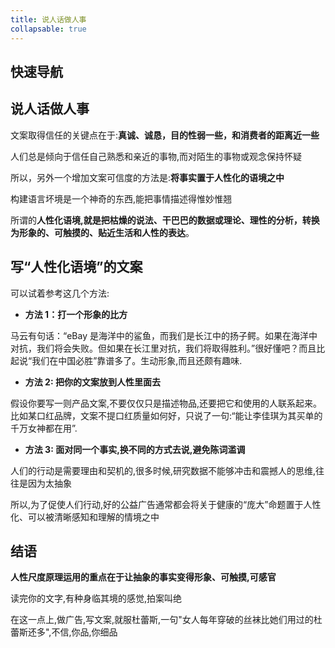 ```yaml
---
title: 说人话做人事
collapsable: true
---
```


## 快速导航

<TOC />

## 说人话做人事

文案取得信任的关键点在于:**真诚、诚恳，目的性弱一些，和消费者的距离近一些**

人们总是倾向于信任自己熟悉和亲近的事物,而对陌生的事物或观念保持怀疑

所以，另外一个增加文案可信度的方法是:**将事实置于人性化的语境之中**

构建语言坏境是一个神奇的东西,能把事情描述得惟妙惟翘

所谓的**人性化语境,就是把枯燥的说法、干巴巴的数据或理论、理性的分析，转换为形象的、可触摸的、贴近生活和人性的表达**。

## 写“人性化语境”的文案

可以试着参考这几个方法:

- **方法 1：打一个形象的比方**

马云有句话：“eBay 是海洋中的鲨鱼，而我们是长江中的扬子鳄。如果在海洋中对抗，我们将会失败。但如果在长江里对抗，我们将取得胜利。”很好懂吧？而且比起说“我们在中国必胜”靠谱多了。生动形象,而且还颇有趣味.

- **方法 2: 把你的文案放到人性里面去**

假设你要写一则产品文案,不要仅仅只是描述物品,还要把它和使用的人联系起来。比如某口红品牌，文案不提口红质量如何好，只说了一句:“能让李佳琪为其买单的千万女神都在用”.

- **方法 3: 面对同一个事实,换不同的方式去说,避免陈词滥调**

人们的行动是需要理由和契机的,很多时候,研究数据不能够冲击和震撼人的思维,往往是因为太抽象

所以,为了促使人们行动,好的公益广告通常都会将关于健康的“庞大”命题置于人性化、可以被清晰感知和理解的情境之中

## 结语

**人性尺度原理运用的重点在于让抽象的事实变得形象、可触摸,可感官**

读完你的文字,有种身临其境的感觉,拍案叫绝

在这一点上,做广告,写文案,就服杜蕾斯,一句"女人每年穿破的丝袜比她们用过的杜蕾斯还多",不信,你品,你细品

<footer-FooterLink :isShareLink="true" :isDaShang="true" />
